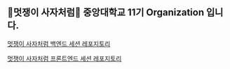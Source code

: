 ## 🦁멋쟁이 사자처럼🦁 중앙대학교 11기 Organization 입니다.

[멋쟁이 사자처럼 백엔드 세션 레포지토리](https://github.com/LikeLion-at-CAU-11th/BE-SESSION)

[멋쟁이 사자처럼 프론트엔드 세션 레포지토리](https://github.com/LikeLion-at-CAU-11th/FE-SESSION)
